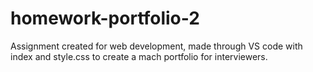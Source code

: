 # homework-portfolio-2

Assignment created for web development, made through VS code with index and style.css to create a mach portfolio for interviewers. 
